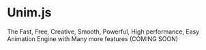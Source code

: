 # Unim.js
The Fast, Free, Creative, Smooth, Powerful, High performance, Easy Animation Engine with Many more features (COMING SOON)
